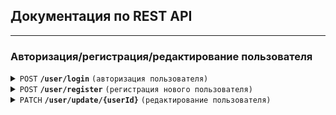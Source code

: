 ## Документация по REST API

------------------------------------------------------------------------------------------

### Авторизация/регистрация/редактирование пользователя

<details>
 <summary><code>POST</code> <code><b>/user/login</b></code> <code>(авторизация пользователя)</code></summary>

##### Параметры

> | name      |  type     | data type               | description                                                           |
> |-----------|-----------|-------------------------|-----------------------------------------------------------------------|
> | None      |  required | object (JSON or YAML)   | N/A  |


##### Ответы

> | http code     | content-type                      | response                                                            |
> |---------------|-----------------------------------|---------------------------------------------------------------------|
> | `200`         | `text/plain;charset=UTF-8`        | `Вход выполнен успешно!`                                |
> | `400`         | `application/json`                | `{"code":"400","message":"Bad Request"}`                            |

##### Пример cURL

> ```javascript
>  curl -X POST -H "Content-Type: application/json" --data @post.json http://localhost:9090/api/user/login
> ```
##### Пример Body

>```json
>{
>    "email": "example@gmail.com",
>    "password": 12345678
>}
>```
</details>

<details>
 <summary><code>POST</code> <code><b>/user/register</b></code> <code>(регистрация нового пользователя)</code></summary>

##### Параметры

> | name      |  type     | data type               | description                                                           |
> |-----------|-----------|-------------------------|-----------------------------------------------------------------------|
> | None      |  required | object (JSON or YAML)   | N/A  |


##### Ответы

> | http code     | content-type                      | response                                                            |
> |---------------|-----------------------------------|---------------------------------------------------------------------|
> | `201`         | `text/plain;charset=UTF-8`        | `Пользователь зарегистрирован`                                |
> | `400`         | `application/json`                | `{"code":"400","message":"Bad Request"}`                            |

##### Пример cURL

> ```javascript
>  curl -X POST -H "Content-Type: application/json" --data @post.json http://localhost:9090/api/user/register
> ```
##### Пример Body

>```json
>{
>    "email": "example@gmail.com",
>    "lastname": "Example",
>    "name": "Example",
>    "password": "12345678",
>    "phoneNumber": "89210075364",
>    "userRole": 1
>}
>```
</details>

<details>
 <summary><code>PATCH</code> <code><b>/user/update/{userId}</b></code> <code>(редактирование пользователя)</code></summary>

##### Параметры

> | name      |  type     | data type               | description                                                           |
> |-----------|-----------|-------------------------|-----------------------------------------------------------------------|
> | None      |  required | object (JSON or YAML)   | N/A  |


##### Ответы

> | http code     | content-type                      | response                                                            |
> |---------------|-----------------------------------|---------------------------------------------------------------------|
> | `200`         | `text/plain;charset=UTF-8`        | `Данные о пользователе были изменены`                               |
> | `400`         | `application/json`                | `{"code":"400","message":"Bad Request"}`                            |

##### Пример cURL

> ```javascript
>  curl -X PATCH -H "Content-Type: application/json" --data @patch.json http://localhost:9090/api/user/update/13
> ```
##### Пример Body

>```json
>{
>    "lastname":"Black",
>    "name": "Vlad"
>}
>```
</details>
